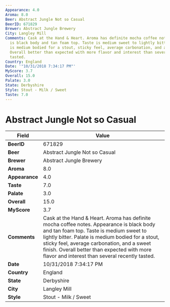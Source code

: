 ```yaml
---
Appearance: 4.0
Aroma: 8.0
Beer: Abstract Jungle Not so Casual
BeerID: 671829
Brewer: Abstract Jungle Brewery
City: Langley Mill
Comments: Cask at the Hand & Heart. Aroma has definite mocha coffee notes. Appearance
  is black body and tan foam top. Taste is medium sweet to lightly bitter. Palate
  is medium bodied for a stout, sticky feel, average carbonation, and a sweet finish.
  Overall better than expected with more flavor and interest than several recently
  tasted.
Country: England
Date: '"10/31/2018 7:34:17 PM"'
MyScore: 3.7
Overall: 15.0
Palate: 3.0
State: Derbyshire
Style: Stout - Milk / Sweet
Taste: 7.0
---
```


# Abstract Jungle Not so Casual

| Field         | Value |
|---------------|-------|
| **BeerID** | 671829 |
| **Beer** | Abstract Jungle Not so Casual |
| **Brewer** | Abstract Jungle Brewery |
| **Aroma** | 8.0 |
| **Appearance** | 4.0 |
| **Taste** | 7.0 |
| **Palate** | 3.0 |
| **Overall** | 15.0 |
| **MyScore** | 3.7 |
| **Comments** | Cask at the Hand & Heart. Aroma has definite mocha coffee notes. Appearance is black body and tan foam top. Taste is medium sweet to lightly bitter. Palate is medium bodied for a stout, sticky feel, average carbonation, and a sweet finish. Overall better than expected with more flavor and interest than several recently tasted. |
| **Date** | 10/31/2018 7:34:17 PM |
| **Country** | England |
| **State** | Derbyshire |
| **City** | Langley Mill |
| **Style** | Stout - Milk / Sweet |
